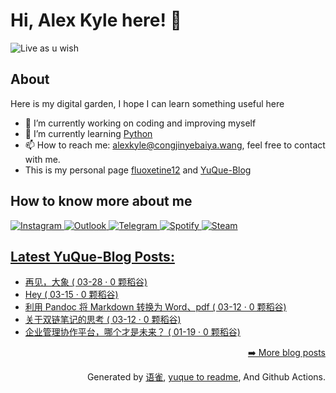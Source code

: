 # Hi, Alex Kyle here! 👋 
![Live as u wish](https://congjinyebaiya-pics.oss-cn-hangzhou.aliyuncs.com/default.new.png)

## About
Here is my digital garden, I hope I can learn something useful here
- 🔭 I’m currently working on coding and improving myself
- 🌱 I’m currently learning [Python](https://www.python.org/)
- 📫 How to reach me: [alexkyle@congjinyebaiya.wang](mailto:alexkyle@congjinyebaiya.wang), feel free to contact with me.
- This is my personal page [fluoxetine12](https://fluoxetine12.icu/) and [YuQue-Blog](https://www.yuque.com/congjinyebai/alexkyle)

## How to know more about me

<a href='https://www.instagram.com/alex_kyleeee/'><img alt="Instagram" src="https://img.shields.io/badge/<instagram>%20-%23E4405F.svg?&style=for-the-badge&logo=Instagram&logoColor=white"/>
<a href='mailto:alexkyleeee@outlook.com/'><img alt="Outlook" src="https://img.shields.io/badge/Microsoft_Outlook-0078D4?style=for-the-badge&logo=microsoft-outlook&logoColor=white" />
<a href='https://telegram.me/alexkyleeee/'><img alt="Telegram" src="https://img.shields.io/badge/Telegram-2CA5E0?style=for-the-badge&logo=telegram&logoColor=white" />
<a href='https://open.spotify.com/user/m4hkj61zfcat0azhv4zq0uraa'><img alt="Spotify" src="https://img.shields.io/badge/Spotify-1ED760?style=for-the-badge&logo=spotify&logoColor=white" />
<a href='https://steamcommunity.com/id/fluoxetine12'><img alt="Steam" src="https://img.shields.io/badge/steam%20-%23000000.svg?&style=for-the-badge&logo=steam&logoColor=white"/>

## Latest YuQue-Blog Posts: 

  - [再见，大象 ( 03-28 · 0 颗稻谷)](https://yuque.com/congjinyebai/alexkyle/20210328)
  - [Hey ( 03-15 · 0 颗稻谷)](https://yuque.com/congjinyebai/alexkyle/gyp2xq)
  - [利用 Pandoc 将 Markdown 转换为 Word、pdf ( 03-12 · 0 颗稻谷)](https://yuque.com/congjinyebai/alexkyle/hsyxm4)
  - [关于双链笔记的思考 ( 03-12 · 0 颗稻谷)](https://yuque.com/congjinyebai/alexkyle/tbbeef)
  - [企业管理协作平台，哪个才是未来？ ( 01-19 · 0 颗稻谷)](https://yuque.com/congjinyebai/alexkyle/hfdgs1)


<p align="right"><a href="https://www.yuque.com/congjinyebai/alexkyle">➡️ More blog posts</a></p>
<p align="right">
  Generated by
  <a href="https://www.yuque.com">语雀</a>,
  <a href="https://github.com/marketplace/actions/yuque-to-readme">yuque to readme</a>,
  And Github Actions.
</p>
